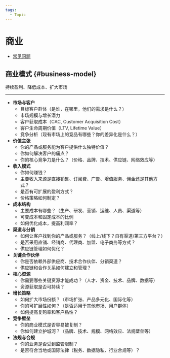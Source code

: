 ```yaml
---
tags:
  - Topic
---
```


# 商业

- [常见问题](./bussiness-faq.md)

## 商业模式 {#business-model}

持续盈利、降低成本、扩大市场

---

- **市场与客户**
  - 目标客户群体（是谁，在哪里，他们的需求是什么？）
  - 市场规模与增长潜力
  - 客户获取成本（CAC, Customer Acquisition Cost）
  - 客户生命周期价值（LTV, Lifetime Value）
  - 竞争分析（现有市场上的竞品有哪些？你的差异化是什么？）
- **价值主张**
  - 你的产品或服务能为客户提供什么独特价值？
  - 你如何解决客户的痛点？
  - 你的核心竞争力是什么？（价格、品牌、技术、供应链、网络效应等）
- **收入模式**
  - 你如何赚钱？
  - 主要收入来源是直接销售、订阅费、广告、增值服务、佣金还是其他方式？
  - 是否有可扩展的盈利方式？
  - 价格策略如何制定？
- **成本结构**
  - 主要成本有哪些？（生产、研发、营销、运维、人员、渠道等）
  - 可变成本和固定成本的比例
  - 如何优化成本，提高利润率？
- **渠道与分销**
  - 如何让客户找到你的产品或服务？（线上/线下？自有渠道/第三方平台？）
  - 是否采用直销、经销商、代理商、加盟、电子商务等方式？
  - 供应链管理如何优化？
- **关键合作伙伴**
  - 你是否依赖外部供应商、技术合作伙伴、分销渠道？
  - 供应链和合作关系如何建立和管理？
- **核心资源**
  - 你需要哪些关键资源才能成功？（人才、资金、技术、品牌、数据等）
  - 资源获取是否可持续？
- **增长策略**
  - 如何扩大市场份额？（市场扩张、产品多元化、国际化等）
  - 你的可扩展性如何？（是否适用于其他市场、用户群体）
  - 如何提高复购率和客户粘性？
- **竞争壁垒**
  - 你的商业模式是否容易被复制？
  - 你如何建立护城河？（品牌、技术、规模、网络效应、法规壁垒等）
- **法规与合规**
  - 你的业务是否受到监管限制？
  - 是否符合当地或国际法律（税务、数据隐私、行业合规等）？
